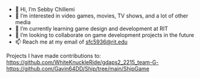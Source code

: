 - 👋 Hi, I’m Sebby Chillemi
- 👀 I’m interested in video games, movies, TV shows, and a lot of other media
- 🌱 I’m currently learning game design and development at RIT
- 💞️ I’m looking to collaborate on game development projects in the future
- 📫 Reach me at my email of sfc5936@rit.edu

Projects I have made contributions to:
https://github.com/WhiteKnuckleRide/gdaps2_2215_team-G-
https://github.com/Gavin64DD/Ship/tree/main/ShipGame
<!---
SunPraiser22/SunPraiser22 is a ✨ special ✨ repository because its `README.md` (this file) appears on your GitHub profile.
You can click the Preview link to take a look at your changes.
--->
